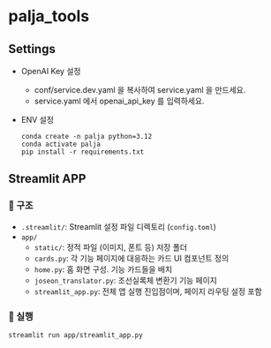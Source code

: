 # palja_tools

## Settings

- OpenAI Key 설정
    - conf/service.dev.yaml 을 복사하여 service.yaml 을 만드세요.
    - service.yaml 에서 openai_api_key 를 입력하세요.

- ENV 설정
    ```
    conda create -n palja python=3.12
    conda activate palja
    pip install -r requirements.txt
    ```


## Streamlit APP
### 🔧 구조
- `.streamlit/`: Streamlit 설정 파일 디렉토리 (`config.toml`)
- `app/`
    - `static/`: 정적 파일 (이미지, 폰트 등) 저장 폴더
    - `cards.py`: 각 기능 페이지에 대응하는 카드 UI 컴포넌트 정의
    - `home.py`: 홈 화면 구성. 기능 카드들을 배치
    - `joseon_translator.py`: 조선실록체 변환기 기능 페이지
    - `streamlit_app.py`: 전체 앱 실행 진입점이며, 페이지 라우팅 설정 포함

### 🚀 실행
```bash
streamlit run app/streamlit_app.py
```